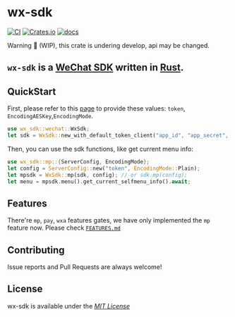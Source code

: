 # wx-sdk
[![CI](https://github.com/ilovelll/wx-sdk/workflows/CI/badge.svg)](https://github.com/ilovelll/wx-sdk/actions/workflows/CI.yml)
[![Crates.io](https://img.shields.io/crates/v/wx-sdk)](https://crates.io/crates/wx-sdk)
[![docs](https://docs.rs/wx-sdk/badge.svg)](https://docs.rs/wx-sdk)

Warning 🚧 (WIP), this crate is undering develop, api may be changed.
## `wx-sdk` is a [WeChat SDK](https://mp.weixin.qq.com/) written in [Rust](https://www.rust-lang.org/).
## QuickStart

First, please refer to this [page](https://developers.weixin.qq.com/doc/offiaccount/Basic_Information/Access_Overview.html) to provide these values: `token`, `EncodingAESKey`,`EncodingMode`.
```rust
use wx_sdk::wechat::WxSdk;
let sdk = WxSdk::new_with_default_token_client("app_id", "app_secret", config);
```
Then, you can use the sdk functions, like get current menu info:
```rust
use wx_sdk::mp::{ServerConfig, EncodingMode};
let config = ServerConfig::new("token", EncodingMode::Plain);
let mpsdk = WxSdk::mp(sdk, config); // or sdk.mp(config);
let menu = mpsdk.menu().get_current_selfmenu_info().await;
```
## Features
There're `mp`, `pay`, `wxa` features gates, we have only implemented the `mp` feature now. Please check [`FEATURES.md`](https://github.com/ilovelll/wx-sdk/blob/main/FEATURES.md)

## Contributing

Issue reports and Pull Requests are always welcome!

## License

wx-sdk is available under the [_MIT License_](https://github.com/ilovelll/wx-sdk/blob/main/LICENSE)